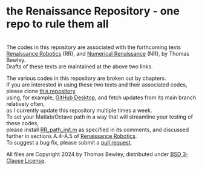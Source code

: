 # the Renaissance Repository - one repo to rule them all
<BR>The codes in this repository are associated with the forthcoming texts<BR>
<a href="http://robotics.ucsd.edu/RR.pdf">Renaissance Robotics</a> (RR), and
<a href="http://robotics.ucsd.edu/RR.pdf">Numerical Renaissance</a> (NR),
by Thomas Bewley.<BR>
Drafts of these texts are maintained at the above two links.<BR>

The various codes in this repository are broken out by chapters.<BR>
If you are interested in using these two texts and their associated codes, please clone <a href="https://github.com/tbewley/RR">this repository</a><BR>
using, for example, <a href="https://desktop.github.com/">GitHub Desktop</a>, and fetch updates from its main branch relatively often,<BR>
as I currently update this repository multiple times a week.<BR>
To set your Matlab/Octave path in a way that will streamline your testing of these codes,<BR>
please install <a href="https://github.com/tbewley/RR/blob/main/RR_path_init.m">RR_path_init.m</a> as specified in its comments, and discussed further in sections A.4-A.5 of <a href="http://robotics.ucsd.edu/RR.pdf">Renaissance Robotics</a>.<BR>
To suggest a bug fix, please submit a <a href="https://docs.github.com/en/github/collaborating-with-issues-and-pull-requests/about-pull-requests">pull request</a>.
  
All files are Copyright 2024 by Thomas Bewley, distributed under <a href="https://github.com/tbewley/RR/blob/main/LICENSE">BSD 3-Clause License</a>.<BR>
